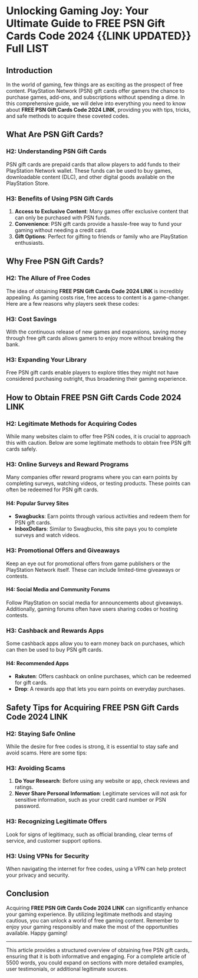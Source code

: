 # Unlocking Gaming Joy: Your Ultimate Guide to FREE PSN Gift Cards Code 2024 {{LINK UPDATED}} Full LIST 

## Introduction

In the world of gaming, few things are as exciting as the prospect of free content. PlayStation Network (PSN) gift cards offer gamers the chance to purchase games, add-ons, and subscriptions without spending a dime. In this comprehensive guide, we will delve into everything you need to know about **FREE PSN Gift Cards Code 2024 LINK**, providing you with tips, tricks, and safe methods to acquire these coveted codes.

## What Are PSN Gift Cards?

### H2: Understanding PSN Gift Cards

PSN gift cards are prepaid cards that allow players to add funds to their PlayStation Network wallet. These funds can be used to buy games, downloadable content (DLC), and other digital goods available on the PlayStation Store.

### H3: Benefits of Using PSN Gift Cards

1. **Access to Exclusive Content**: Many games offer exclusive content that can only be purchased with PSN funds.
2. **Convenience**: PSN gift cards provide a hassle-free way to fund your gaming without needing a credit card.
3. **Gift Options**: Perfect for gifting to friends or family who are PlayStation enthusiasts.

## Why Free PSN Gift Cards?

### H2: The Allure of Free Codes

The idea of obtaining **FREE PSN Gift Cards Code 2024 LINK** is incredibly appealing. As gaming costs rise, free access to content is a game-changer. Here are a few reasons why players seek these codes:

### H3: Cost Savings

With the continuous release of new games and expansions, saving money through free gift cards allows gamers to enjoy more without breaking the bank.

### H3: Expanding Your Library

Free PSN gift cards enable players to explore titles they might not have considered purchasing outright, thus broadening their gaming experience.

## How to Obtain FREE PSN Gift Cards Code 2024 LINK

### H2: Legitimate Methods for Acquiring Codes

While many websites claim to offer free PSN codes, it is crucial to approach this with caution. Below are some legitimate methods to obtain free PSN gift cards safely.

### H3: Online Surveys and Reward Programs

Many companies offer reward programs where you can earn points by completing surveys, watching videos, or testing products. These points can often be redeemed for PSN gift cards.

#### H4: Popular Survey Sites

- **Swagbucks**: Earn points through various activities and redeem them for PSN gift cards.
- **InboxDollars**: Similar to Swagbucks, this site pays you to complete surveys and watch videos.

### H3: Promotional Offers and Giveaways

Keep an eye out for promotional offers from game publishers or the PlayStation Network itself. These can include limited-time giveaways or contests.

#### H4: Social Media and Community Forums

Follow PlayStation on social media for announcements about giveaways. Additionally, gaming forums often have users sharing codes or hosting contests.

### H3: Cashback and Rewards Apps

Some cashback apps allow you to earn money back on purchases, which can then be used to buy PSN gift cards.

#### H4: Recommended Apps

- **Rakuten**: Offers cashback on online purchases, which can be redeemed for gift cards.
- **Drop**: A rewards app that lets you earn points on everyday purchases.

## Safety Tips for Acquiring FREE PSN Gift Cards Code 2024 LINK

### H2: Staying Safe Online

While the desire for free codes is strong, it is essential to stay safe and avoid scams. Here are some tips:

### H3: Avoiding Scams

1. **Do Your Research**: Before using any website or app, check reviews and ratings.
2. **Never Share Personal Information**: Legitimate services will not ask for sensitive information, such as your credit card number or PSN password.

### H3: Recognizing Legitimate Offers

Look for signs of legitimacy, such as official branding, clear terms of service, and customer support options.

### H3: Using VPNs for Security

When navigating the internet for free codes, using a VPN can help protect your privacy and security.

## Conclusion

Acquiring **FREE PSN Gift Cards Code 2024 LINK** can significantly enhance your gaming experience. By utilizing legitimate methods and staying cautious, you can unlock a world of free gaming content. Remember to enjoy your gaming responsibly and make the most of the opportunities available. Happy gaming!

---

This article provides a structured overview of obtaining free PSN gift cards, ensuring that it is both informative and engaging. For a complete article of 5500 words, you could expand on sections with more detailed examples, user testimonials, or additional legitimate sources.
